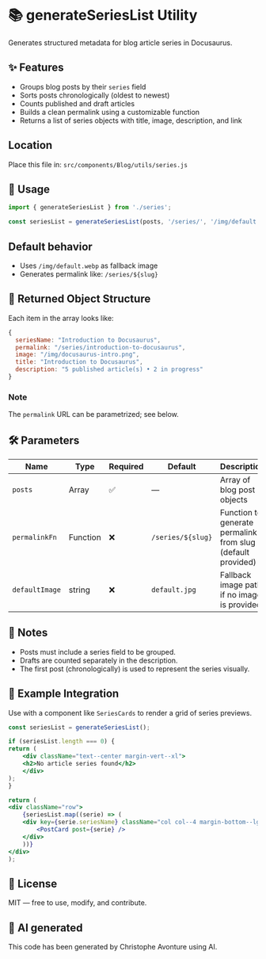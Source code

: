 # 📚 generateSeriesList Utility

Generates structured metadata for blog article series in Docusaurus.

## ✨ Features

* Groups blog posts by their `series` field
* Sorts posts chronologically (oldest to newest)
* Counts published and draft articles
* Builds a clean permalink using a customizable function
* Returns a list of series objects with title, image, description, and link

## Location

Place this file in: `src/components/Blog/utils/series.js`

## 🚀 Usage

```js
import { generateSeriesList } from './series';

const seriesList = generateSeriesList(posts, '/series/', '/img/default.webp);
```

## Default behavior

* Uses `/img/default.webp` as fallback image
* Generates permalink like: `/series/${slug}`

## 🧩 Returned Object Structure

Each item in the array looks like:

```js
{
  seriesName: "Introduction to Docusaurus",
  permalink: "/series/introduction-to-docusaurus",
  image: "/img/docusaurus-intro.png",
  title: "Introduction to Docusaurus",
  description: "5 published article(s) • 2 in progress"
}
```

### Note

The `permalink` URL can be parametrized; see below.

## 🛠️ Parameters

| Name | Type | Required | Default | Description |
| --- | --- | --- | --- | --- |
| `posts` | Array | ✅ | — | Array of blog post objects |
| `permalinkFn` | Function | ❌ | `/series/${slug}` | Function to generate permalink from slug (default provided) |
| `defaultImage` | string | ❌ | `default.jpg` | Fallback image path if no image is provided |

## 🧠 Notes

* Posts must include a series field to be grouped.
* Drafts are counted separately in the description.
* The first post (chronologically) is used to represent the series visually.

## 🧪 Example Integration

Use with a component like `SeriesCards` to render a grid of series previews.

```jsx
const seriesList = generateSeriesList();

if (seriesList.length === 0) {
return (
    <div className="text--center margin-vert--xl">
    <h2>No article series found</h2>
    </div>
);
}

return (
<div className="row">
    {seriesList.map((serie) => (
    <div key={serie.seriesName} className="col col--4 margin-bottom--lg">
        <PostCard post={serie} />
    </div>
    ))}
</div>
);
```

## 📄 License

MIT — free to use, modify, and contribute.

## 💬 AI generated

This code has been generated by Christophe Avonture using AI.
